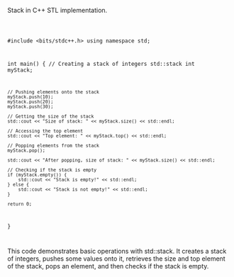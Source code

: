 Stack in C++ STL implementation.


<Code language="cpp">

#include <bits/stdc++.h>
using namespace std;


int main() {
    // Creating a stack of integers
    std::stack int myStack;

    // Pushing elements onto the stack
    myStack.push(10);
    myStack.push(20);
    myStack.push(30);

    // Getting the size of the stack
    std::cout << "Size of stack: " << myStack.size() << std::endl;

    // Accessing the top element
    std::cout << "Top element: " << myStack.top() << std::endl;

    // Popping elements from the stack
    myStack.pop();

    std::cout << "After popping, size of stack: " << myStack.size() << std::endl;

    // Checking if the stack is empty
    if (myStack.empty()) {
        std::cout << "Stack is empty!" << std::endl;
    } else {
        std::cout << "Stack is not empty!" << std::endl;
    }

    return 0;
}


</Code>


This code demonstrates basic operations with std::stack. It creates a stack of integers, pushes some values onto it, retrieves the size and top element of the stack, pops an element, and then checks if the stack is empty.



